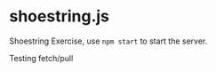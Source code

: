 shoestring.js
=============

Shoestring Exercise, use `npm start` to start the server.

Testing fetch/pull
